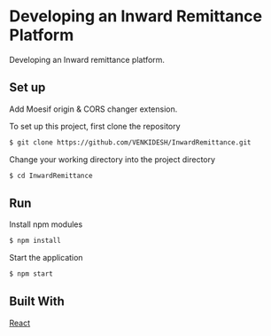 # Developing an Inward Remittance Platform
Developing an Inward remittance platform.

## Set up
Add Moesif origin & CORS changer extension.

To set up this project, first clone the repository
```bash
$ git clone https://github.com/VENKIDESH/InwardRemittance.git
```

Change your working directory into the project directory
```bash
$ cd InwardRemittance
```
## Run

Install npm modules
```bash
$ npm install
```

Start the application
```bash
$ npm start
```

## Built With
[React](https://github.com/facebook/create-react-app) 
